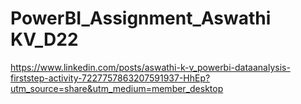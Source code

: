 # PowerBI_Assignment_Aswathi KV_D22
https://www.linkedin.com/posts/aswathi-k-v_powerbi-dataanalysis-firststep-activity-7227757863207591937-HhEp?utm_source=share&utm_medium=member_desktop
